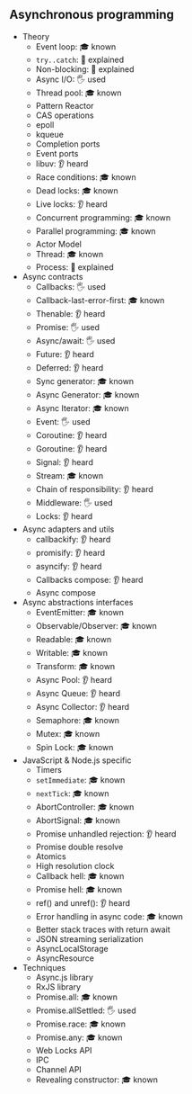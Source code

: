 ## Asynchronous programming

- Theory
  - Event loop: 🎓 known
  - `try..catch`: 🙋 explained
  - Non-blocking: 🙋 explained
  - Async I/O: 🖐️ used
  - Thread pool: 🎓 known
  - Pattern Reactor
  - CAS operations
  - epoll
  - kqueue
  - Completion ports
  - Event ports
  - libuv: 👂 heard
  - Race conditions: 🎓 known
  - Dead locks: 🎓 known
  - Live locks: 👂 heard
  - Concurrent programming: 🎓 known
  - Parallel programming: 🎓 known
  - Actor Model
  - Thread: 🎓 known
  - Process: 🙋 explained
- Async contracts
  - Callbacks: 🖐️ used
  - Callback-last-error-first: 🎓 known
  - Thenable: 👂 heard
  - Promise: 🖐️ used
  - Async/await: 🖐️ used
  - Future: 👂 heard
  - Deferred: 👂 heard
  - Sync generator: 🎓 known
  - Async Generator: 🎓 known
  - Async Iterator: 🎓 known
  - Event: 🖐️ used
  - Coroutine: 👂 heard
  - Goroutine: 👂 heard
  - Signal: 👂 heard
  - Stream: 🎓 known
  - Chain of responsibility: 👂 heard
  - Middleware: 🖐️ used
  - Locks: 👂 heard
- Async adapters and utils
  - callbackify: 👂 heard
  - promisify: 👂 heard
  - asyncify: 👂 heard
  - Callbacks compose: 👂 heard
  - Async compose
- Async abstractions interfaces
  - EventEmitter: 🎓 known
  - Observable/Observer: 🎓 known
  - Readable: 🎓 known
  - Writable: 🎓 known
  - Transform: 🎓 known
  - Async Pool: 👂 heard
  - Async Queue: 👂 heard
  - Async Collector: 👂 heard
  - Semaphore: 🎓 known
  - Mutex: 🎓 known
  - Spin Lock: 🎓 known
- JavaScript & Node.js specific
  - Timers
  - `setImmediate`: 🎓 known
  - `nextTick`: 🎓 known
  - AbortController: 🎓 known
  - AbortSignal: 🎓 known
  - Promise unhandled rejection: 👂 heard
  - Promise double resolve
  - Atomics
  - High resolution clock
  - Callback hell: 🎓 known
  - Promise hell: 🎓 known
  - ref() and unref(): 👂 heard
  - Error handling in async code: 🎓 known
  - Better stack traces with return await
  - JSON streaming serialization
  - AsyncLocalStorage
  - AsyncResource
- Techniques
  - Async.js library
  - RxJS library
  - Promise.all: 🎓 known
  - Promise.allSettled: 🖐️ used
  - Promise.race: 🎓 known
  - Promise.any: 🎓 known
  - Web Locks API
  - IPC
  - Channel API
  - Revealing constructor: 🎓 known
